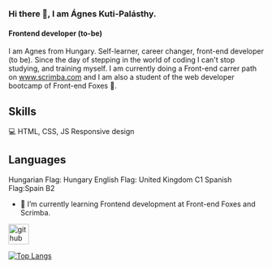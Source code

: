 
### Hi there 👋, I am Ágnes Kuti-Palásthy.
#### Frontend developer (to-be)
I am Agnes from Hungary. Self-learner, career changer, front-end developer (to be). Since the day of stepping in the world of coding I can't stop studying, and training myself. I am currently doing a Front-end carrer path on www.scrimba.com and I am also a student of the web developer bootcamp of Front-end Foxes :fox_face:. 

## Skills

💻 HTML, CSS, JS
Responsive design

## Languages

Hungarian Flag: Hungary 
English Flag: United Kingdom C1
Spanish Flag:Spain B2


- 🌱 I’m currently learning Frontend development at Front-end Foxes and Scrimba. 


[<img src='https://cdn.jsdelivr.net/npm/simple-icons@3.0.1/icons/github.svg' alt='github' height='40'>](https://github.com/agnesnora)  

[![Top Langs](https://github-readme-stats.vercel.app/api/top-langs/?username=agnesnora)](https://github.com/anuraghazra/github-readme-stats)

 

